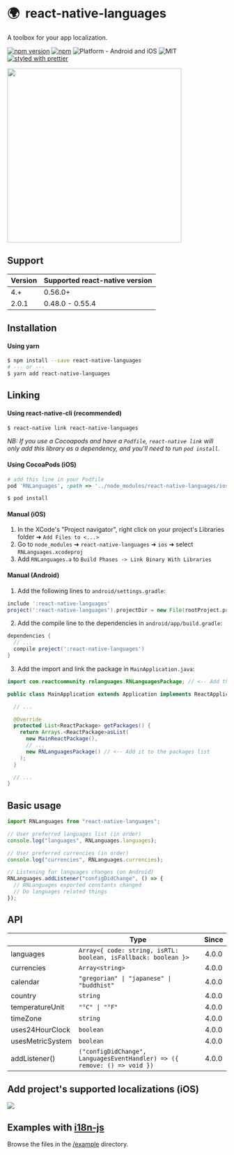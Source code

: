 # 🌍  react-native-languages

A toolbox for your app localization.

[![npm version](https://badge.fury.io/js/react-native-languages.svg)](https://badge.fury.io/js/react-native-languages) [![npm](https://img.shields.io/npm/dt/react-native-languages.svg)](https://www.npmjs.org/package/react-native-languages) ![Platform - Android and iOS](https://img.shields.io/badge/platform-Android%20%7C%20iOS-yellow.svg) ![MIT](https://img.shields.io/dub/l/vibe-d.svg) [![styled with prettier](https://img.shields.io/badge/styled_with-prettier-ff69b4.svg)](https://github.com/prettier/prettier)

<img width="400" height="auto" src="https://github.com/react-community/react-native-languages/blob/4.0.0/docs/simulator-screenshot.png?raw=true" />

## Support

| Version | Supported react-native version |
| ------- | ------------------------------ |
| 4.+     | 0.56.0+                        |
| 2.0.1   | 0.48.0 - 0.55.4                |

## Installation

#### Using yarn

```bash
$ npm install --save react-native-languages
# --- or ---
$ yarn add react-native-languages
```

## Linking

#### Using react-native-cli (recommended)

```bash
$ react-native link react-native-languages
```

_NB: If you use a Cocoapods and have a `Podfile`, `react-native link` will only add this library as a dependency, and you'll need to run `pod install`._

#### Using CocoaPods (iOS)

```ruby
# add this line in your Podfile
pod 'RNLanguages', :path => '../node_modules/react-native-languages/ios'
```

```bash
$ pod install
```

#### Manual (iOS)

1.  In the XCode's "Project navigator", right click on your project's Libraries folder ➜ `Add Files to <...>`
2.  Go to `node_modules` ➜ `react-native-languages` ➜ `ios` ➜ select `RNLanguages.xcodeproj`
3.  Add `RNLanguages.a` to `Build Phases -> Link Binary With Libraries`

#### Manual (Android)

1.  Add the following lines to `android/settings.gradle`:

```gradle
include ':react-native-languages'
project(':react-native-languages').projectDir = new File(rootProject.projectDir, '../node_modules/react-native-languages/android')
```

2.  Add the compile line to the dependencies in `android/app/build.gradle`:

```gradle
dependencies {
  // ...
  compile project(':react-native-languages')
}
```

3.  Add the import and link the package in `MainApplication.java`:

```java
import com.reactcommunity.rnlanguages.RNLanguagesPackage; // <-- Add the RNLanguages import

public class MainApplication extends Application implements ReactApplication {

  // ...

  @Override
  protected List<ReactPackage> getPackages() {
    return Arrays.<ReactPackage>asList(
      new MainReactPackage(),
      // ...
      new RNLanguagesPackage() // <-- Add it to the packages list
    );
  }

  // ...
}
```

## Basic usage

```javascript
import RNLanguages from "react-native-languages";

// User preferred languages list (in order)
console.log("languages", RNLanguages.languages);

// User preferred currencies (in order)
console.log("currencies", RNLanguages.currencies);

// Listening for languages changes (on Android)
RNLanguages.addListener("configDidChange", () => {
  // RNLanguages exported constants changed
  // Do languages related things
});
```

## API

|   | Type | Since |
| - | ---- | :---: |
| languages | `Array<{ code: string, isRTL: boolean, isFallback: boolean }>` | 4.0.0 |
| currencies | `Array<string>` | 4.0.0 |
| calendar | `"gregorian" \| "japanese" \| "buddhist"` | 4.0.0 |
| country | `string` | 4.0.0 |
| temperatureUnit | `"°C" \| "°F"` | 4.0.0 |
| timeZone | `string` | 4.0.0 |
| uses24HourClock | `boolean` | 4.0.0 |
| usesMetricSystem | `boolean` | 4.0.0 |
| addListener() | `("configDidChange", LanguagesEventHandler) => ({ remove: () => void })` | 4.0.0 |

## Add project's supported localizations (iOS)

![](https://github.com/react-community/react-native-languages/blob/master/docs/xcode-adding-locales.png?raw=true)

## Examples with [i18n-js](https://github.com/fnando/i18n-js)

Browse the files in the [/example](https://github.com/react-community/react-native-languages/tree/master/example) directory.
